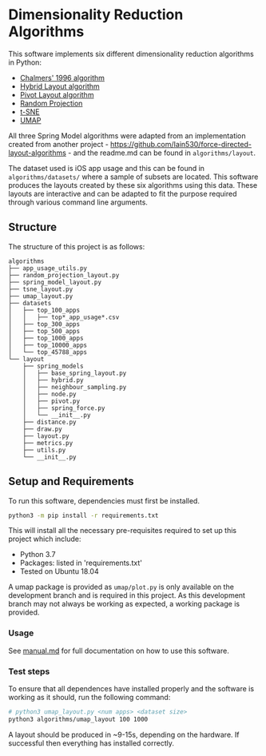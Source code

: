 # Dimensionality Reduction Algorithms

This software implements six different dimensionality reduction algorithms in Python:
* [Chalmers' 1996 algorithm](https://ieeexplore.ieee.org/document/567787)
* [Hybrid Layout algorithm](https://ieeexplore.ieee.org/document/1173161)
* [Pivot Layout algorithm](https://ieeexplore.ieee.org/document/1249012)
* [Random Projection](https://scikit-learn.org/stable/modules/random_projection.html)
* [t-SNE](https://scikit-learn.org/stable/modules/generated/sklearn.manifold.TSNE.html#examples-using-sklearn-manifold-tsne)
* [UMAP](https://umap-learn.readthedocs.io/en/latest/basic_usage.html)

All three Spring Model algorithms were adapted from an implementation created from another project - https://github.com/Iain530/force-directed-layout-algorithms - and the readme.md can be found in `algorithms/layout`.

The dataset used is iOS app usage and this can be found in `algorithms/datasets/`  where a sample of subsets are located. This software produces the layouts created by these six algorithms using this data. These layouts are interactive and can be adapted to fit the purpose required through various command line arguments.

## Structure

The structure of this project is as follows:
```
algorithms
├── app_usage_utils.py
├── random_projection_layout.py
├── spring_model_layout.py
├── tsne_layout.py
├── umap_layout.py
├── datasets
│   ├── top_100_apps
│   │   ├── top*_app_usage*.csv
│   ├── top_300_apps
│   ├── top_500_apps
│   ├── top_1000_apps
│   ├── top_10000_apps
│   └── top_45788_apps
└── layout
    ├── spring_models
    │   ├── base_spring_layout.py
    │   ├── hybrid.py
    │   ├── neighbour_sampling.py
    │   ├── node.py
    │   ├── pivot.py
    │   ├── spring_force.py
    │   └── __init__.py
    ├── distance.py
    ├── draw.py
    ├── layout.py
    ├── metrics.py
    ├── utils.py
    └── __init__.py
```

## Setup and Requirements

To run this software, dependencies must first be installed.

```bash
python3 -m pip install -r requirements.txt
```

This will install all the necessary pre-requisites required to set up this project which include:

* Python 3.7
* Packages: listed in 'requirements.txt'
* Tested on Ubuntu 18.04

A umap package is provided as `umap/plot.py` is only available on the development branch and is required in this project. As this development branch may not always be working as expected, a working package is provided. 

### Usage

See [manual.md](manual.md) for full documentation on how to use this software.

### Test steps

To ensure that all dependences have installed properly and the software is working as it should, run the following command:

```bash
# python3 umap_layout.py <num apps> <dataset size>
python3 algorithms/umap_layout 100 1000
```

A layout should be produced in ~9-15s, depending on the hardware. If successful then everything has installed correctly.

